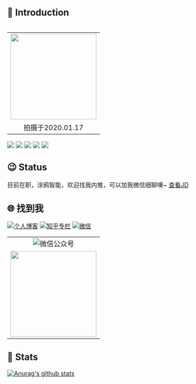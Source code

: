 ## 👋 Introduction

<table align="right" width="100%" border="0" cellspacing="0" cellpadding="0">
  <tr>
    <td align="center"><img src="https://static.xkcoding.com/blog/2020-01-17-me.JPG" width="200"/> </td>
  </tr>
  <tr>
    <td align="center">拍摄于2020.01.17</td>
  </tr>
</table>

![](https://img.shields.io/badge/status-up-brightgreen) ![](https://img.shields.io/badge/%E6%80%A7%E5%88%AB-♂-lightgrey) ![](https://img.shields.io/badge/Relationship-Married-pink) ![](https://img.shields.io/static/v1?label=%E5%BE%AE%E4%BF%A1&message=syk941020&color=7BB32E&logo=wechat) ![](https://visitor-badge.glitch.me/badge?page_id=github.com/xkcoding)

## 😉 Status

目前在职，涂鸦智能，欢迎找我内推，可以加我微信细聊噢~
[查看JD](https://github.com/xkcoding/spring-boot-demo/blob/master/jd.md)

## 🌐 找到我

<a href="https://xkcoding.com"><img alt="个人博客" src="https://img.shields.io/static/v1?label=%E4%B8%AA%E4%BA%BA%E5%8D%9A%E5%AE%A2&message=CodingDiary%20-%20%E4%BB%A3%E7%A0%81%E6%97%A5%E8%AE%B0&color=pink"/></a> <a href="https://www.zhihu.com/column/xkcoding"><img alt="知乎专栏" src="https://img.shields.io/static/v1?label=%E7%9F%A5%E4%B9%8E%E4%B8%93%E6%A0%8F&message=xkcoding&color=2f86f7"/></a> <a href="#"><img alt="微信" src="https://img.shields.io/static/v1?label=%E5%BE%AE%E4%BF%A1&message=syk941020&color=7BB32E&logo=wechat"/></a>

<table width="100%" border="0" cellspacing="0" cellpadding="0">
  <tr>
    <td align="center"><img alt="微信公众号" src="https://img.shields.io/static/v1?label=%E5%BE%AE%E4%BF%A1%E5%85%AC%E4%BC%97%E5%8F%B7&message=xkcoding%E5%B0%8F%E5%87%AF%E6%89%A3%E4%B8%81&color=7BB32E&logo=wechat"/></td>
  </tr>
  <tr>
    <td align="center"><img align="center" src="https://xkcoding.com/images/xkcoding_qrcode.jpg" width="200"/></td>
  </tr>
</table>

## 💚 Stats

[![Anurag's github stats](https://github-readme-stats.vercel.app/api?username=xkcoding&count_private=true&show_icons=true&theme=onedark)](https://github.com/anuraghazra/github-readme-stats)
